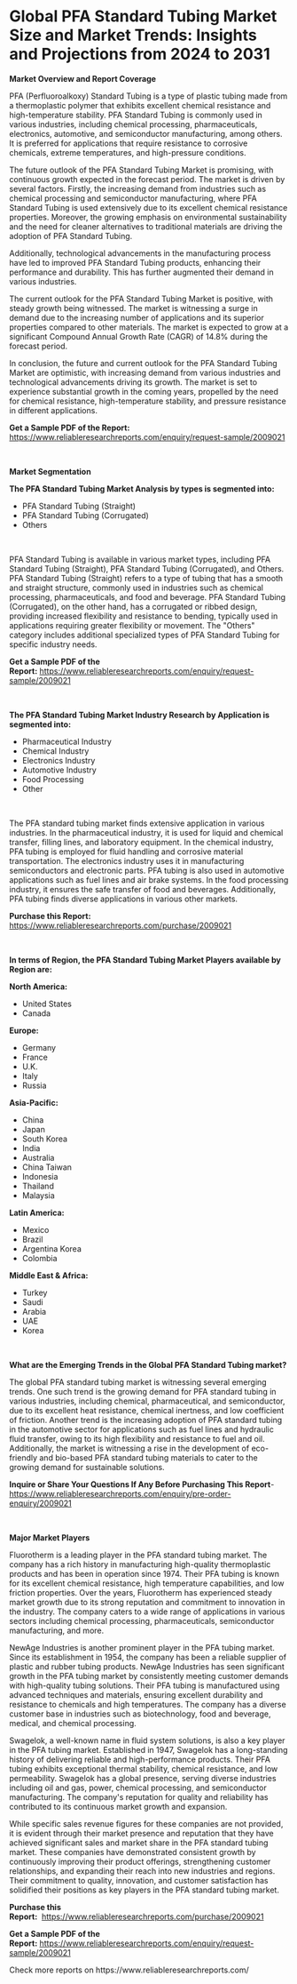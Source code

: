<p><h1>Global PFA Standard Tubing Market Size and Market Trends: Insights and Projections from 2024 to 2031</h1></p><p><strong>Market Overview and Report Coverage</strong></p>
<p><p>PFA (Perfluoroalkoxy) Standard Tubing is a type of plastic tubing made from a thermoplastic polymer that exhibits excellent chemical resistance and high-temperature stability. PFA Standard Tubing is commonly used in various industries, including chemical processing, pharmaceuticals, electronics, automotive, and semiconductor manufacturing, among others. It is preferred for applications that require resistance to corrosive chemicals, extreme temperatures, and high-pressure conditions.</p><p>The future outlook of the PFA Standard Tubing Market is promising, with continuous growth expected in the forecast period. The market is driven by several factors. Firstly, the increasing demand from industries such as chemical processing and semiconductor manufacturing, where PFA Standard Tubing is used extensively due to its excellent chemical resistance properties. Moreover, the growing emphasis on environmental sustainability and the need for cleaner alternatives to traditional materials are driving the adoption of PFA Standard Tubing.</p><p>Additionally, technological advancements in the manufacturing process have led to improved PFA Standard Tubing products, enhancing their performance and durability. This has further augmented their demand in various industries.</p><p>The current outlook for the PFA Standard Tubing Market is positive, with steady growth being witnessed. The market is witnessing a surge in demand due to the increasing number of applications and its superior properties compared to other materials. The market is expected to grow at a significant Compound Annual Growth Rate (CAGR) of 14.8% during the forecast period.</p><p>In conclusion, the future and current outlook for the PFA Standard Tubing Market are optimistic, with increasing demand from various industries and technological advancements driving its growth. The market is set to experience substantial growth in the coming years, propelled by the need for chemical resistance, high-temperature stability, and pressure resistance in different applications.</p></p>
<p><strong>Get a Sample PDF of the Report:</strong> <a href="https://www.reliableresearchreports.com/enquiry/request-sample/2009021">https://www.reliableresearchreports.com/enquiry/request-sample/2009021</a></p>
<p>&nbsp;</p>
<p><strong>Market Segmentation</strong></p>
<p><strong>The PFA Standard Tubing Market Analysis by types is segmented into:</strong></p>
<p><ul><li>PFA Standard Tubing (Straight)</li><li>PFA Standard Tubing (Corrugated)</li><li>Others</li></ul></p>
<p>&nbsp;</p>
<p><p>PFA Standard Tubing is available in various market types, including PFA Standard Tubing (Straight), PFA Standard Tubing (Corrugated), and Others. PFA Standard Tubing (Straight) refers to a type of tubing that has a smooth and straight structure, commonly used in industries such as chemical processing, pharmaceuticals, and food and beverage. PFA Standard Tubing (Corrugated), on the other hand, has a corrugated or ribbed design, providing increased flexibility and resistance to bending, typically used in applications requiring greater flexibility or movement. The "Others" category includes additional specialized types of PFA Standard Tubing for specific industry needs.</p></p>
<p><strong>Get a Sample PDF of the Report:</strong>&nbsp;<a href="https://www.reliableresearchreports.com/enquiry/request-sample/2009021">https://www.reliableresearchreports.com/enquiry/request-sample/2009021</a></p>
<p>&nbsp;</p>
<p><strong>The PFA Standard Tubing Market Industry Research by Application is segmented into:</strong></p>
<p><ul><li>Pharmaceutical Industry</li><li>Chemical Industry</li><li>Electronics Industry</li><li>Automotive Industry</li><li>Food Processing</li><li>Other</li></ul></p>
<p>&nbsp;</p>
<p><p>The PFA standard tubing market finds extensive application in various industries. In the pharmaceutical industry, it is used for liquid and chemical transfer, filling lines, and laboratory equipment. In the chemical industry, PFA tubing is employed for fluid handling and corrosive material transportation. The electronics industry uses it in manufacturing semiconductors and electronic parts. PFA tubing is also used in automotive applications such as fuel lines and air brake systems. In the food processing industry, it ensures the safe transfer of food and beverages. Additionally, PFA tubing finds diverse applications in various other markets.</p></p>
<p><strong>Purchase this Report:</strong>&nbsp; <a href="https://www.reliableresearchreports.com/purchase/2009021">https://www.reliableresearchreports.com/purchase/2009021</a></p>
<p>&nbsp;</p>
<p><strong>In terms of Region, the PFA Standard Tubing Market Players available by Region are:</strong></p>
<p>
    <p> <strong> North America: </strong>
        <ul>
            <li>United States</li>
            <li>Canada</li>
        </ul>
        </p> 
    <p> <strong> Europe: </strong>
        <ul>
            <li>Germany</li>
            <li>France</li>
            <li>U.K.</li>
            <li>Italy</li>
            <li>Russia</li>
        </ul>
        </p> 
    <p> <strong> Asia-Pacific: </strong>
        <ul>
            <li>China</li>
            <li>Japan</li>
            <li>South Korea</li>
            <li>India</li>
            <li>Australia</li>
            <li>China Taiwan</li>
            <li>Indonesia</li>
            <li>Thailand</li>
            <li>Malaysia</li>
        </ul>
        </p> 
    <p> <strong> Latin America: </strong>
        <ul>
            <li>Mexico</li>
            <li>Brazil</li>
            <li>Argentina Korea</li>
            <li>Colombia</li>
        </ul>
        </p> 
    <p> <strong> Middle East & Africa: </strong>
        <ul>
            <li>Turkey</li>
            <li>Saudi</li>
            <li>Arabia</li>
            <li>UAE</li>
            <li>Korea</li>
        </ul>
    </p>
    </p>
<p>&nbsp;</p>
<p><strong>What are the Emerging Trends in the Global PFA Standard Tubing market?</strong></p>
<p><p>The global PFA standard tubing market is witnessing several emerging trends. One such trend is the growing demand for PFA standard tubing in various industries, including chemical, pharmaceutical, and semiconductor, due to its excellent heat resistance, chemical inertness, and low coefficient of friction. Another trend is the increasing adoption of PFA standard tubing in the automotive sector for applications such as fuel lines and hydraulic fluid transfer, owing to its high flexibility and resistance to fuel and oil. Additionally, the market is witnessing a rise in the development of eco-friendly and bio-based PFA standard tubing materials to cater to the growing demand for sustainable solutions.</p></p>
<p><strong>Inquire or Share Your Questions If Any Before Purchasing This Report</strong>- <a href="https://www.reliableresearchreports.com/enquiry/pre-order-enquiry/2009021">https://www.reliableresearchreports.com/enquiry/pre-order-enquiry/2009021</a></p>
<p>&nbsp;</p>
<p><strong>Major Market Players</strong></p>
<p><p>Fluorotherm is a leading player in the PFA standard tubing market. The company has a rich history in manufacturing high-quality thermoplastic products and has been in operation since 1974. Their PFA tubing is known for its excellent chemical resistance, high temperature capabilities, and low friction properties. Over the years, Fluorotherm has experienced steady market growth due to its strong reputation and commitment to innovation in the industry. The company caters to a wide range of applications in various sectors including chemical processing, pharmaceuticals, semiconductor manufacturing, and more.</p><p>NewAge Industries is another prominent player in the PFA tubing market. Since its establishment in 1954, the company has been a reliable supplier of plastic and rubber tubing products. NewAge Industries has seen significant growth in the PFA tubing market by consistently meeting customer demands with high-quality tubing solutions. Their PFA tubing is manufactured using advanced techniques and materials, ensuring excellent durability and resistance to chemicals and high temperatures. The company has a diverse customer base in industries such as biotechnology, food and beverage, medical, and chemical processing.</p><p>Swagelok, a well-known name in fluid system solutions, is also a key player in the PFA tubing market. Established in 1947, Swagelok has a long-standing history of delivering reliable and high-performance products. Their PFA tubing exhibits exceptional thermal stability, chemical resistance, and low permeability. Swagelok has a global presence, serving diverse industries including oil and gas, power, chemical processing, and semiconductor manufacturing. The company's reputation for quality and reliability has contributed to its continuous market growth and expansion.</p><p>While specific sales revenue figures for these companies are not provided, it is evident through their market presence and reputation that they have achieved significant sales and market share in the PFA standard tubing market. These companies have demonstrated consistent growth by continuously improving their product offerings, strengthening customer relationships, and expanding their reach into new industries and regions. Their commitment to quality, innovation, and customer satisfaction has solidified their positions as key players in the PFA standard tubing market.</p></p>
<p><strong>Purchase this Report:</strong>&nbsp;&nbsp;<a href="https://www.reliableresearchreports.com/purchase/2009021">https://www.reliableresearchreports.com/purchase/2009021</a></p>
<p></p>
<p><strong>Get a Sample PDF of the Report:</strong>&nbsp;<a href="https://www.reliableresearchreports.com/enquiry/request-sample/2009021">https://www.reliableresearchreports.com/enquiry/request-sample/2009021</a></p>
<p>Check more reports on https://www.reliableresearchreports.com/</p>